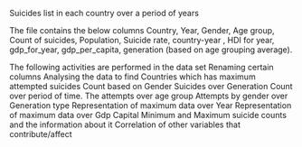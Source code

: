 Suicides list in each country over a period of years

The file contains the below columns
Country, Year, Gender, Age group, Count of suicides, Population, Suicide rate, country-year , HDI for year, gdp_for_year, gdp_per_capita, generation (based on age grouping average).

The following activities are performed in the data set
Renaming certain columns
Analysing the data to find 
  Countries which has maximum attempted suicides
  Count based on Gender
  Suicides over Generation
  Count over period of time.
  The attempts over age group
  Attempts by gender over Generation type
  Representation of maximum data over Year
  Representation of maximum data over Gdp Capital
  Minimum and Maximum suicide counts and the information about it
  Correlation of other variables that contribute/affect 
